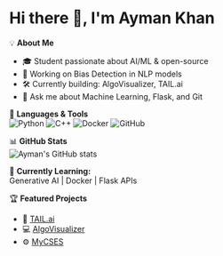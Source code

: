 # Hi there 👋, I'm Ayman Khan  

💡 **About Me**  
- 🎓 Student passionate about AI/ML & open-source  
- 🧠 Working on Bias Detection in NLP models  
- 🛠️ Currently building: AlgoVisualizer, TAIL.ai  
- 💬 Ask me about Machine Learning, Flask, and Git  

🧰 **Languages & Tools**  
![Python](https://img.shields.io/badge/Python-3670A0?logo=python&logoColor=ffdd54)
![C++](https://img.shields.io/badge/C++-00599C?logo=cplusplus&logoColor=white)
![Docker](https://img.shields.io/badge/Docker-2496ED?logo=docker&logoColor=white)
![GitHub](https://img.shields.io/badge/GitHub-181717?logo=github&logoColor=white)

📊 **GitHub Stats**  
![Ayman's GitHub stats](https://github-readme-stats.vercel.app/api?username=AymanKhan9&show_icons=true&theme=github_dark)

🌱 **Currently Learning:**  
Generative AI | Docker | Flask APIs  

🏆 **Featured Projects**  
- 🚀 [TAIL.ai](https://github.com/AymanKhan9/TAIL.ai)  
- 💻 [AlgoVisualizer](https://github.com/AymanKhan9/AlgoVisualizer)  
- ⚙️ [MyCSES](https://github.com/AymanKhan9/MyCSES)
